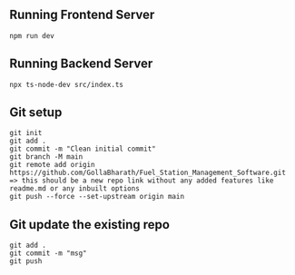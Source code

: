 ## Running Frontend Server

```
npm run dev
```


## Running Backend Server

```
npx ts-node-dev src/index.ts
```

## Git setup

```
git init
git add .
git commit -m "Clean initial commit"
git branch -M main
git remote add origin https://github.com/GollaBharath/Fuel_Station_Management_Software.git => this should be a new repo link without any added features like readme.md or any inbuilt options
git push --force --set-upstream origin main
```

## Git update the existing repo

```
git add .
git commit -m "msg"
git push
```
